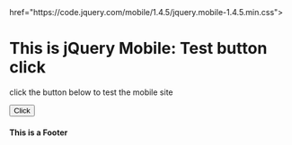 ﻿

<title>My Page</title>
<meta name="viewport" content="width=device-width, initial-scale=1">
<link rel="stylesheet"
<!doctype html>
<html>
<head>
<body>
href="https://code.jquery.com/mobile/1.4.5/jquery.mobile-1.4.5.min.css">
<script src="https://code.jquery.com/jquery-3.7.1.js"></script>
<script
</head>
src="https://code.jquery.com/mobile/1.4.5/jquery.mobile-1.4.5.min.js"></script>
<div data-role="page" id="jQuery mobile site">
<div data-role="header">
<h1>This is jQuery Mobile: Test button click</h1>
</div>
<div role="main" class="ui-contents">
<p>click the button below to test the mobile site</p>
<button id="testButton" onclick="alert('Testing successfull!")" class="ui-btn">Click</button>
</div>
<div data-role="footer">
<h4>This is a Footer</h4>
</div>
</div>
</body>
</html>
